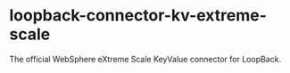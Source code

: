 # loopback-connector-kv-extreme-scale

The official WebSphere eXtreme Scale KeyValue connector for LoopBack.
